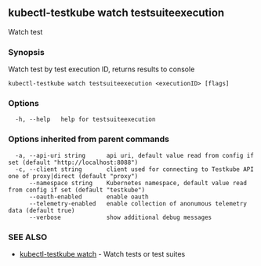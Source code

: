 ## kubectl-testkube watch testsuiteexecution

Watch test

### Synopsis

Watch test by test execution ID, returns results to console

```
kubectl-testkube watch testsuiteexecution <executionID> [flags]
```

### Options

```
  -h, --help   help for testsuiteexecution
```

### Options inherited from parent commands

```
  -a, --api-uri string      api uri, default value read from config if set (default "http://localhost:8088")
  -c, --client string       client used for connecting to Testkube API one of proxy|direct (default "proxy")
      --namespace string    Kubernetes namespace, default value read from config if set (default "testkube")
      --oauth-enabled       enable oauth
      --telemetry-enabled   enable collection of anonumous telemetry data (default true)
      --verbose             show additional debug messages
```

### SEE ALSO

* [kubectl-testkube watch](kubectl-testkube_watch.md)	 - Watch tests or test suites

